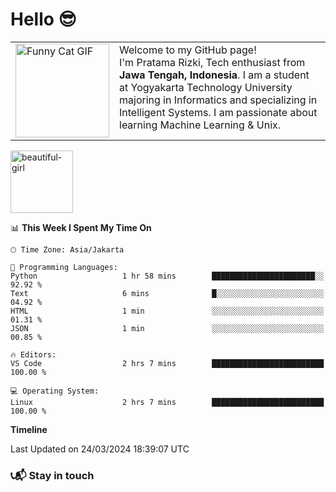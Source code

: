 <h1>Hello 😎</h1>
<table style="border: none;">
  <tr style="border: none;">
    <td style="border: none;">
      <img src="https://24.media.tumblr.com/b9a552bef486726fb1206750e50c643e/tumblr_mq4c74lZ6S1rwai13o1_500.gif" alt="Funny Cat GIF" width="150" height="auto">
    </td>
    <td style="border: none; vertical-align: top;">
      Welcome to my GitHub page!<br>
      I'm Pratama Rizki, Tech enthusiast from <b>Jawa Tengah, Indonesia</b>. I am a student at Yogyakarta Technology University majoring in Informatics and specializing in Intelligent Systems. I am passionate about learning Machine Learning & Unix.
    </td>
  </tr>
</table>


<img src="https://img2.reactor.cc/pics/post/full/Anime-%D1%84%D1%8D%D0%BD%D0%B4%D0%BE%D0%BC%D1%8B-Pixel-Art-Pixel-Gif-5756022.gif" alt="beautiful-girl" width="100" height="auto">

📊 **This Week I Spent My Time On** 

```text
🕑︎ Time Zone: Asia/Jakarta

💬 Programming Languages: 
Python                   1 hr 58 mins        ███████████████████████░░   92.92 % 
Text                     6 mins              █░░░░░░░░░░░░░░░░░░░░░░░░   04.92 % 
HTML                     1 min               ░░░░░░░░░░░░░░░░░░░░░░░░░   01.31 % 
JSON                     1 min               ░░░░░░░░░░░░░░░░░░░░░░░░░   00.85 % 

🔥 Editors: 
VS Code                  2 hrs 7 mins        █████████████████████████   100.00 % 

💻 Operating System: 
Linux                    2 hrs 7 mins        █████████████████████████   100.00 % 
```

**Timeline**

 Last Updated on 24/03/2024 18:39:07 UTC
<!--END_SECTION:waka-->

<h3>📞📬 Stay in touch</h3>
